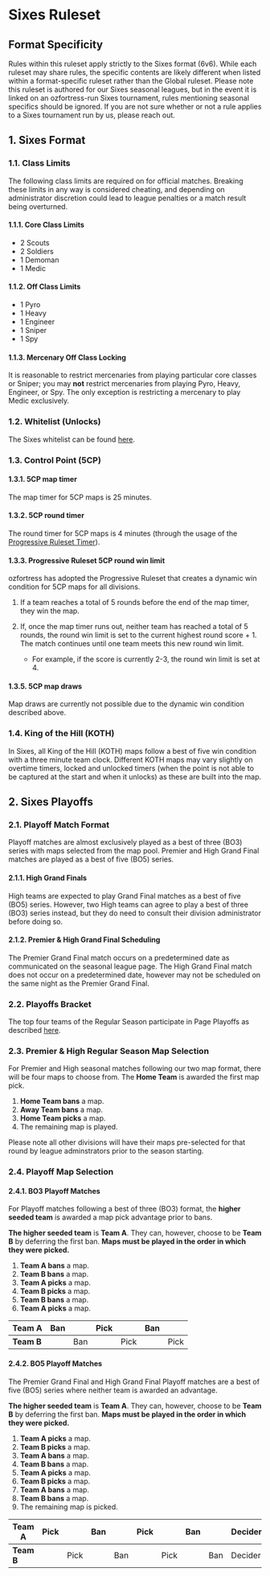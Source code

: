 # Sixes Ruleset

## Format Specificity
Rules within this ruleset apply strictly to the Sixes format (6v6). While each ruleset may share rules, the specific contents are likely different when listed within a format-specific ruleset rather than the Global ruleset. Please note this ruleset is authored for our Sixes seasonal leagues, but in the event it is linked on an ozfortress-run Sixes tournament, rules mentioning seasonal specifics should be ignored. If you are not sure whether or not a rule applies to a Sixes tournament run by us, please reach out.

## 1. Sixes Format
### 1.1. Class Limits
The following class limits are required on for official matches. Breaking these limits in any way is considered cheating, and depending on administrator discretion could lead to league penalties or a match result being overturned.

#### 1.1.1. Core Class Limits
- 2 Scouts
- 2 Soldiers
- 1 Demoman
- 1 Medic

#### 1.1.2. Off Class Limits
- 1 Pyro
- 1 Heavy
- 1 Engineer
- 1 Sniper
- 1 Spy

#### 1.1.3. Mercenary Off Class Locking
It is reasonable to restrict mercenaries from playing particular core classes or Sniper; you may **not** restrict mercenaries from playing Pyro, Heavy, Engineer, or Spy. The only exception is restricting a mercenary to play Medic exclusively.

### 1.2. Whitelist (Unlocks)
The Sixes whitelist can be found [here](https://whitelist.tf/ozfortress_6v6).

### 1.3. Control Point (5CP)
#### 1.3.1. 5CP map timer
The map timer for 5CP maps is 25 minutes. 

#### 1.3.2. 5CP round timer
The round timer for 5CP maps is 4 minutes (through the usage of the [Progressive Ruleset Timer](/info/server_configs/#progressive-ruleset-timer-plugin)).

#### 1.3.3. Progressive Ruleset 5CP round win limit
ozfortress has adopted the Progressive Ruleset that creates a dynamic win condition for 5CP maps for all divisions. 

 1. If a team reaches a total of 5 rounds before the end of the map timer, they win the map.

 2. If, once the map timer runs out, neither team has reached a total of 5 rounds, the round win limit is set to the current highest round score + 1. The match continues until one team meets this new round win limit.
    - For example, if the score is currently 2-3, the round win limit is set at 4.

#### 1.3.5. 5CP map draws
Map draws are currently not possible due to the dynamic win condition described above.

### 1.4. King of the Hill (KOTH)
In Sixes, all King of the Hill (KOTH) maps follow a best of five win condition with a three minute team clock. Different KOTH maps may vary slightly on overtime timers, locked and unlocked timers (when the point is not able to be captured at the start and when it unlocks) as these are built into the map.

## 2. Sixes Playoffs
### 2.1. Playoff Match Format
Playoff matches are almost exclusively played as a best of three (BO3) series with maps selected from the map pool. Premier and High Grand Final matches are played as a best of five (BO5) series. 

#### 2.1.1. High Grand Finals
High teams are expected to play Grand Final matches as a best of five (BO5) series. However, two High teams can agree to play a best of three (BO3) series instead, but they do need to consult their division administrator before doing so.

#### 2.1.2. Premier & High Grand Final Scheduling
The Premier Grand Final match occurs on a predetermined date as communicated on the seasonal league page. The High Grand Final match does not occur on a predetermined date, however may not be scheduled on the same night as the Premier Grand Final.

### 2.2. Playoffs Bracket
The top four teams of the Regular Season participate in Page Playoffs as described [here](/rules/global/#261-page-playoffs).

### 2.3. Premier & High Regular Season Map Selection
For Premier and High seasonal matches following our two map format, there will be four maps to choose from. The **Home Team** is awarded the first map pick.

1. **Home Team bans** a map.
2. **Away Team bans** a map.
3. **Home Team picks** a map.
4. The remaining map is played.

Please note all other divisions will have their maps pre-selected for that round by league adminstrators prior to the season starting.

### 2.4. Playoff Map Selection
#### 2.4.1. BO3 Playoff Matches
For Playoff matches following a best of three (BO3) format, the **higher seeded team** is awarded a map pick advantage prior to bans.

**The higher seeded team** is **Team A**. They can, however, choose to be **Team B** by deferring the first ban. **Maps must be played in the order in which they were picked.**

1. **Team A bans** a map.
2. **Team B bans** a map.
3. **Team A picks** a map.
4. **Team B picks** a map.
5. **Team B bans** a map.
6. **Team A picks** a map.

| **Team A** | Ban |     | Pick |      | Ban |      |
|------------|-----|-----|------|------|-----|------|
| **Team B** |     | Ban |      | Pick |     | Pick |

#### 2.4.2. BO5 Playoff Matches
The Premier Grand Final and High Grand Final Playoff matches are a best of five (BO5) series where neither team is awarded an advantage. 

**The higher seeded team** is **Team A**. They can, however, choose to be **Team B** by deferring the first ban. **Maps must be played in the order in which they were picked.**

1. **Team A picks** a map.
2. **Team B picks** a map.
3. **Team A bans** a map.
4. **Team B bans** a map.
5. **Team A picks** a map.
6. **Team B picks** a map.
7. **Team A bans** a map.
8. **Team B bans** a map.
9. The remaining map is picked.

| **Team A** | Pick |      | Ban |     | Pick |      | Ban |     | Decider |
|------------|------|------|-----|-----|------|------|-----|-----|---------|
| **Team B** |      | Pick |     | Ban |      | Pick |     | Ban | Decider |